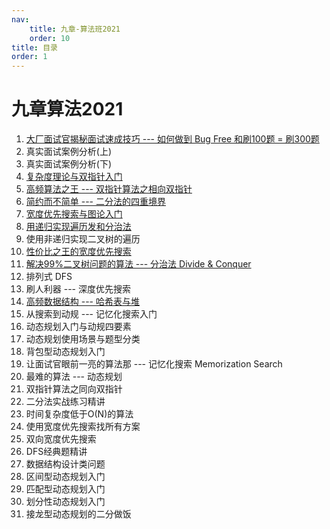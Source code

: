 ```yaml
---
nav:
    title: 九章-算法班2021
    order: 10
title: 目录
order: 1
---
```


# 九章算法2021

1. [大厂面试官揭秘面试速成技巧 --- 如何做到 Bug Free 和刷100题 = 刷300题](/jiuzhang2021/01)
2. 真实面试案例分析(上)
3. 真实面试案例分析(下)
4. [复杂度理论与双指针入门](/jiuzhang2021/04)
5. [高频算法之王 --- 双指针算法之相向双指针](/jiuzhang2021/05)
6. [简约而不简单 --- 二分法的四重境界](/jiuzhang2021/06)
7. [宽度优先搜索与图论入门](/jiuzhang2021/07)
8. [用递归实现遍历发和分治法](/jiuzhang2021/08)
9. 使用非递归实现二叉树的遍历
10. [性价比之王的宽度优先搜索](/jiuzhang2021/10)
11. [解决99%二叉树问题的算法 --- 分治法 Divide & Conquer](/jiuzhang2021/11)
12. 排列式 DFS
13. 刷人利器 --- 深度优先搜索
14. [高频数据结构 --- 哈希表与堆](/jiuzhang2021/14)
15. 从搜索到动规 --- 记忆化搜索入门
16. 动态规划入门与动规四要素
17. 动态规划使用场景与题型分类
18. 背包型动态规划入门
19. 让面试官眼前一亮的算法那 --- 记忆化搜索 Memorization Search
20. 最难的算法 --- 动态规划
21. 双指针算法之同向双指针
22. 二分法实战练习精讲
23. 时间复杂度低于O(N)的算法
24. 使用宽度优先搜索找所有方案
25. 双向宽度优先搜索
26. DFS经典题精讲
27. 数据结构设计类问题
28. 区间型动态规划入门
29. 匹配型动态规划入门
30. 划分性动态规划入门
31. 接龙型动态规划的二分做饭
